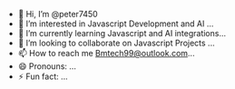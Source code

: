 - 👋 Hi, I’m @peter7450
- 👀 I’m interested in Javascript Development and AI ...
- 🌱 I’m currently learning Javascript and AI integrations...
- 💞️ I’m looking to collaborate on Javascript Projects ...
- 📫 How to reach me Bmtech99@outlook.com...
- 😄 Pronouns: ...
- ⚡ Fun fact: ...

<!---
peter7450/peter7450 is a ✨ special ✨ repository because its `README.md` (this file) appears on your GitHub profile.
You can click the Preview link to take a look at your changes.
--->
